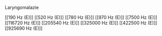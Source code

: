 Laryngomalazie

[[190 Hz (E)]]
[[520 Hz (E)]]
[[780 Hz (E)]]
[[970 Hz (E)]]
[[7500 Hz (E)]]
[[116720 Hz (E)]]
[[205540 Hz (E)]]
[[325000 Hz (E)]]
[[422500 Hz (E)]]
[[925690 Hz (E)]]